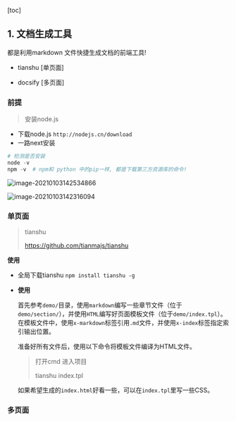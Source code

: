 [toc]

## 1. 文档生成工具

都是利用markdown 文件快捷生成文档的前端工具!

- tianshu [单页面]

- docsify  [多页面]

  



### 前提



> 安装node.js

- 下载node.js  `http://nodejs.cn/download`
- 一路next安装

```python
# 检测是否安装
node -v
npm -v  # npm和 python 中的pip一样, 都是下载第三方资源库的命令!
```





![image-20210103142534866](https://gitee.com/itzixueba/images/raw/master/img/image-20210103142534866.png)

![image-20210103142316094](C:/Users/Administrator/AppData/Roaming/Typora/typora-user-images/image-20210103142316094.png)



### 单页面



> tianshu
>
> https://github.com/tianmajs/tianshu

**使用**

- 全局下载tianshu   `npm install tianshu -g`

- **使用**

  首先参考`demo/`目录，使用`markdown`编写一些章节文件（位于`demo/section/`），并使用`HTML`编写好页面模板文件（位于`demo/index.tpl`）。在模板文件中，使用`x-markdown`标签引用`.md`文件，并使用`x-index`标签指定索引输出位置。

  准备好所有文件后，使用以下命令将模板文件编译为HTML文件。

  > 打开cmd 进入项目
  >
  > tianshu    index.tpl

  如果希望生成的`index.html`好看一些，可以在`index.tpl`里写一些CSS。



###  多页面



